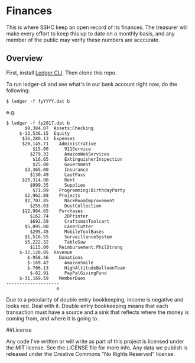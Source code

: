 # Finances
This is where SSHC keep an open record of its finances. The treasurer will make every effort to keep this up to date on a monthly basis, and any member of the public may verify these numbers are acccurate.

## Overview

First, install [Ledger CLI](http://www.ledger-cli.org/). Then clone this repo.

To run ledger-cli and see what's in our bank account right now, do the following:

    $ ledger -f fyYYYY.dat b

e.g.

    $ ledger -f fy2017.dat b
           $9,384.07  Assets:Checking
         $-13,536.15  Equity
          $36,280.13  Expenses
          $20,145.71    Administrative
              $15.00      911Service
             $279.32      AmazonWebServices
              $16.65      ExtinguisherInspection
              $25.00      Government
           $3,365.00      Insurance
             $130.49      LastPass
          $15,314.90      Rent
             $999.35      Supplies
              $71.89    Programming:BirthdayParty
           $2,962.88    Projects
           $2,707.85      BackRoomImprovement
             $255.03      DustCollection
          $12,984.65    Purchases
             $162.74      2DPrinter
             $692.59      CraftsmanToolcart
           $5,095.00      LaserCutter
             $295.45      MobileToolBases
           $1,516.55      SurveillanceSystem
           $5,222.32      TableSaw
             $115.00    Reimbursement:PhilStrong
         $-32,128.05  Revenue
            $-958.46    Donations
            $-169.42      AmazonSmile
            $-706.13      HighAltitudeBalloonTeam
             $-82.91      PayPalGivingFund
         $-31,169.59    MemberDues
    --------------------
                       0

Due to a pecularity of double entry bookkeeping, income is negative and looks red. Deal with it. Double entry bookkeeping means that each transaction must have a source and a sink that reflects where the money is coming
from, and where it is going to. 

##License

Any code I've written or will write as part of this project is licensed under the MIT license. See the LICENSE file for more info. Any data we publish is released under the Creative Commons "No Rights Reserved" license. 
